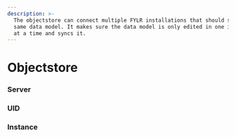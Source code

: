 ```yaml
---
description: >-
  The objectstore can connect multiple FYLR installations that should share the
  same data model. It makes sure the data model is only edited in one instance
  at a time and syncs it.
---
```


# Objectstore

### Server



### UID



### Instance
